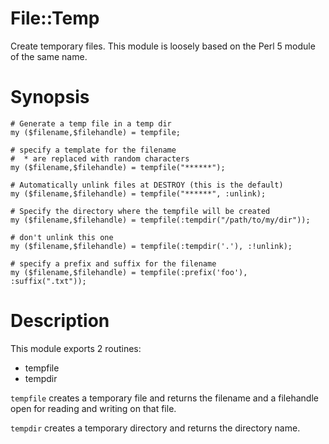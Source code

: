 File::Temp
==========

Create temporary files. This module is loosely based on the Perl 5
module of the same name.

Synopsis
========

    # Generate a temp file in a temp dir
    my ($filename,$filehandle) = tempfile;

    # specify a template for the filename
    #  * are replaced with random characters
    my ($filename,$filehandle) = tempfile("******");

    # Automatically unlink files at DESTROY (this is the default)
    my ($filename,$filehandle) = tempfile("******", :unlink);

    # Specify the directory where the tempfile will be created
    my ($filename,$filehandle) = tempfile(:tempdir("/path/to/my/dir"));

    # don't unlink this one
    my ($filename,$filehandle) = tempfile(:tempdir('.'), :!unlink);

    # specify a prefix and suffix for the filename
    my ($filename,$filehandle) = tempfile(:prefix('foo'), :suffix(".txt"));


Description
===========

This module exports 2 routines:

* tempfile
* tempdir

`tempfile`  creates a temporary file and returns the filename and a filehandle open for reading and writing on that file.

`tempdir` creates a temporary directory and returns the directory name.


